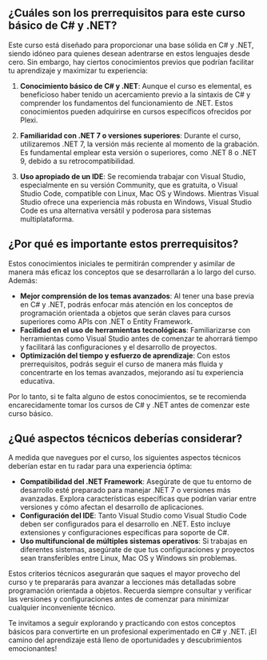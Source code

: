 ## ¿Cuáles son los prerrequisitos para este curso básico de C# y .NET?

Este curso está diseñado para proporcionar una base sólida en C# y .NET, siendo idóneo para quienes desean adentrarse en estos lenguajes desde cero. Sin embargo, hay ciertos conocimientos previos que podrían facilitar tu aprendizaje y maximizar tu experiencia:

1. **Conocimiento básico de C# y .NET**: Aunque el curso es elemental, es beneficioso haber tenido un acercamiento previo a la sintaxis de C# y comprender los fundamentos del funcionamiento de .NET. Estos conocimientos pueden adquirirse en cursos específicos ofrecidos por Plexi.
    
2. **Familiaridad con .NET 7 o versiones superiores**: Durante el curso, utilizaremos .NET 7, la versión más reciente al momento de la grabación. Es fundamental emplear esta versión o superiores, como .NET 8 o .NET 9, debido a su retrocompatibilidad.
    
3. **Uso apropiado de un IDE**: Se recomienda trabajar con Visual Studio, especialmente en su versión Community, que es gratuita, o Visual Studio Code, compatible con Linux, Mac OS y Windows. Mientras Visual Studio ofrece una experiencia más robusta en Windows, Visual Studio Code es una alternativa versátil y poderosa para sistemas multiplataforma.
    

## ¿Por qué es importante estos prerrequisitos?

Estos conocimientos iniciales te permitirán comprender y asimilar de manera más eficaz los conceptos que se desarrollarán a lo largo del curso. Además:

- **Mejor comprensión de los temas avanzados**: Al tener una base previa en C# y .NET, podrás enfocar más atención en los conceptos de programación orientada a objetos que serán claves para cursos superiores como APIs con .NET o Entity Framework.
- **Facilidad en el uso de herramientas tecnológicas**: Familiarizarse con herramientas como Visual Studio antes de comenzar te ahorrará tiempo y facilitará las configuraciones y el desarrollo de proyectos.
- **Optimización del tiempo y esfuerzo de aprendizaje**: Con estos prerrequisitos, podrás seguir el curso de manera más fluida y concentrarte en los temas avanzados, mejorando así tu experiencia educativa.

Por lo tanto, si te falta alguno de estos conocimientos, se te recomienda encarecidamente tomar los cursos de C# y .NET antes de comenzar este curso básico.

## ¿Qué aspectos técnicos deberías considerar?

A medida que navegues por el curso, los siguientes aspectos técnicos deberían estar en tu radar para una experiencia óptima:

- **Compatibilidad del .NET Framework**: Asegúrate de que tu entorno de desarrollo esté preparado para manejar .NET 7 o versiones más avanzadas. Explora características específicas que podrían variar entre versiones y cómo afectan el desarrollo de aplicaciones.
- **Configuración del IDE**: Tanto Visual Studio como Visual Studio Code deben ser configurados para el desarrollo en .NET. Esto incluye extensiones y configuraciones específicas para soporte de C#.
- **Uso multifuncional de múltiples sistemas operativos**: Si trabajas en diferentes sistemas, asegúrate de que tus configuraciones y proyectos sean transferibles entre Linux, Mac OS y Windows sin problemas.

Estos criterios técnicos asegurarán que saques el mayor provecho del curso y te prepararás para avanzar a lecciones más detalladas sobre programación orientada a objetos. Recuerda siempre consultar y verificar las versiones y configuraciones antes de comenzar para minimizar cualquier inconveniente técnico.

Te invitamos a seguir explorando y practicando con estos conceptos básicos para convertirte en un profesional experimentado en C# y .NET. ¡El camino del aprendizaje está lleno de oportunidades y descubrimientos emocionantes!